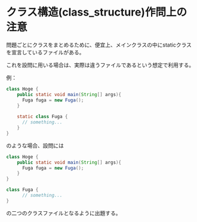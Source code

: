 # クラス構造(class_structure)作問上の注意

問題ごとにクラスをまとめるために、便宜上、メインクラスの中にstaticクラスを宣言しているファイルがある。

これを設問に用いる場合は、実際は違うファイルであるという想定で利用する。

例：

```java
class Hoge {
	public static void main(String[] args){
	  Fuga fuga = new Fuga();
	}
	
	static class Fuga {
	  // something...
	}
}
```

のような場合、設問には

```java
class Hoge {
	public static void main(String[] args){
	  Fuga fuga = new Fuga();
	}
}
```

```java
class Fuga {
	  // something...
}
```

の二つのクラスファイルとなるように出題する。

